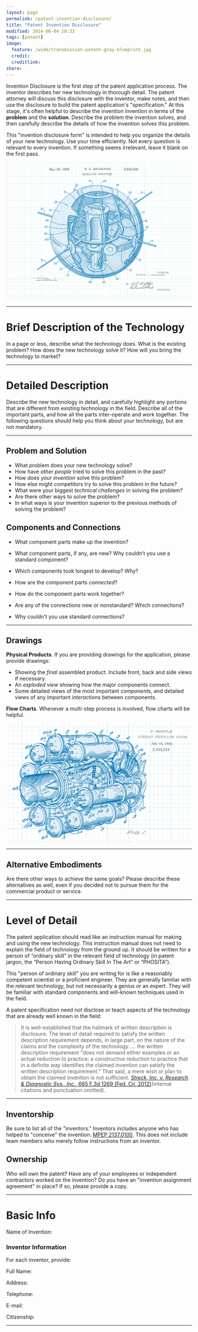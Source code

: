 ```yaml
---
layout: page
permalink: /patent-invention-disclosure/
title: "Patent Invention Disclosure"
modified: 2014-06-04 20:33
tags: [patent]
image:
  feature: /wide/transmission-patent-gray-blueprint.jpg
  credit:
  creditlink:
share: 
---
```


Invention Disclosure is the first step of the patent application process. The inventor describes her new technology in thorough detail. The patent attorney will discuss this disclosure with the inventor, make notes, and then use the disclosure to build the patent application's "specification."  At this stage, it's often helpful to describe the invention invention in terms of the **problem** and the **solution**. Describe the problem the invention solves, and then carefully describe the details of how the invention solves this problem. 

This "invention disclosure form" is intended to help you organize the details of your new technology. Use your time efficiently. Not every question is relevant to every invention. If something seems irrelevant, leave it blank on the first pass. 


<img src="/images/patent-drawings/satellite-structure-baumann-1958.png" class="translucent">


- - - 

# Brief Description of the Technology

In a page or less, describe what the technology does. What is the existing problem? How does the new technology solve it? How will you bring the technology to market? 

- - - 

# Detailed Description 

Describe the new technology in detail, and carefully highlight any portions that are different from existing technology in the field. Describe all of the important parts, and how all the parts inter-operate and work together. The following questions should help you think about your technology, but are not mandatory. 

- - - 

## Problem and Solution 

- What problem does your new technology solve? 
- How have *other people* tried to solve this problem in the past?
- How does *your invention* solve this problem? 
- How else might competitors try to solve this problem in the future? 
- What were your biggest *technical challenges* in solving the problem? 
- Are there other ways to solve the problem? 
- In what ways is your invention superior to the previous methods of solving the problem? 

## Components and Connections 

- What component parts make up the invention? 
- What component parts, if any, are new? Why couldn’t you use a standard component? 
- Which components took longest to develop?  Why? 

- How are the component parts *connected*?  
- How do the component parts work together? 
- Are any of the connections new or nonstandard? Which connections? 
- Why couldn't you use standard connections? 


- - - 

## Drawings

**Physical Products**. If you are providing drawings for the application, please provide drawings: 

- Showing the *final* assembled product. Include front, back and side views if necessary. 
- An *exploded view* showing how the major components connect. 
- Some detailed views of the most important *components*, and detailed views of any important *interactions* between components. 

 
**Flow Charts**. Whenever a multi-step process is involved, flow charts will be helpful. 

<img src="/images/patent-drawings/jet-engine-whittle-1946.png" class="translucent">



- - - 


## Alternative Embodiments

Are there other ways to achieve the same goals? Please describe these alternatives as well, even if you decided not to pursue them for the commercial product or service. 


- - - 

# Level of Detail

The patent application should read like an instruction manual for making and using the new technology. This instruction manual does not need to explain the field of technology from the ground up.  It should be written for a person of “ordinary skill” in the relevant field of technology (in patent jargon, the “Person Having Ordinary Skill In The Art” or “PHOSITA”). 

This "person of ordinary skill" you are writing for is like a reasonably competent scientist or a proficient engineer. They are generally familiar with the relevant technology, but not necessarily a genius or an expert. They will be familiar with standard components and will-known techniques used in the field. 

A patent specification need not disclose or teach aspects of the technology that are already well known in the field:  

 > It is well-established that the hallmark of written description is disclosure. The level of detail required to satisfy the written description requirement depends, in large part, on the nature of the claims and the complexity of the technology. ... the written description requirement "does not demand either examples or an actual reduction to practice; a constructive reduction to practice that in a definite way identifies the claimed invention can satisfy the written description requirement." That said, a mere wish or plan to obtain the claimed invention is not sufficient. [*Streck, Inc. v. Research & Diagnostic Sys., Inc.*, 665 F.3d 1269 (Fed. Cir. 2012)](http://scholar.google.com/scholar_case?case=7422763321181224083)(internal citations and punctuation omitted).


- - - 



## Inventorship

Be sure to list all of the "inventors." Inventors includes anyone who has helped to "conceive" the invention.  [MPEP 2137.01(II)](/mpep/s2137.html#d0e206713). This does not include team members who merely follow instructions from an inventor.  


## Ownership 

Who will own the patent? Have any of your employees or independent contractors worked on the invention? Do you have an "invention assignment agreement" in place? If so, please provide a copy. 

- - - 

# Basic Info

Name of Invention:

### Inventor Information 

For each inventor, provide: 

Full Name:

Address:

Telephone:

E-mail:

Citizenship: 

- - - 


